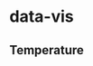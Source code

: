 # data-vis

## Temperature
<script type='text/javascript' src='https://prod-apnortheast-a.online.tableau.com/javascripts/api/viz_v1.js'></script><div class='tableauPlaceholder' style='width: 1000px; height: 827px;'><object class='tableauViz' width='1000' height='827' style='display:none;'><param name='host_url' value='https%3A%2F%2Fprod-apnortheast-a.online.tableau.com%2F' /> <param name='embed_code_version' value='3' /> <param name='site_root' value='&#47;t&#47;sh2439' /><param name='name' value='weather-vis&#47;Temp-dashboard' /><param name='tabs' value='no' /><param name='toolbar' value='yes' /><param name='showAppBanner' value='false' /></object></div>
